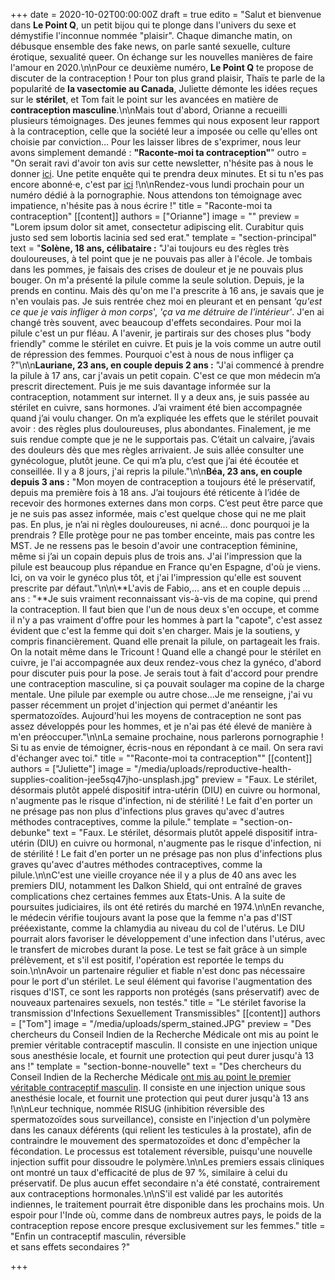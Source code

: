 +++
date = 2020-10-02T00:00:00Z
draft = true
edito = "Salut et bienvenue dans **Le Point Q**, un petit bijou qui te plonge dans l'univers du sexe et démystifie l'inconnue nommée \"plaisir\". Chaque dimanche matin, on débusque ensemble des fake news, on parle santé sexuelle, culture érotique, sexualité queer. On échange sur les nouvelles manières de faire l'amour en 2020.\n\nPour ce deuxième numéro, **Le Point Q** te propose de discuter de la contraception ! Pour ton plus grand plaisir, Thaïs te parle de la popularité de **la vasectomie au Canada**, Juliette démonte les idées reçues sur le **stérilet**, et Tom fait le point sur les avancées en matière de **contraception masculine**.\n\nMais tout d'abord, Orianne a recueilli plusieurs témoignages. Des jeunes femmes qui nous exposent leur rapport à la contraception, celle que la société leur a imposée ou celle qu'elles ont choisie par conviction… Pour les laisser libres de s'exprimer, nous leur avons simplement demandé : **\"Raconte-moi ta contraception\"**"
outro = "On serait ravi d'avoir ton avis sur cette newsletter, n'hésite pas à nous le donner [ici](). Une petite enquête qui te prendra deux minutes. Et si tu n'es pas encore abonné·e, c'est par [ici](https://forms.gle/8dSqWNbnnD1Jeeyg8) !\n\nRendez-vous lundi prochain pour un numéro dédié à la pornographie. Nous attendons ton témoignage avec impatience, n'hésite pas à nous écrire !"
title = "Raconte-moi ta contraception"
[[content]]
authors = ["Orianne"]
image = ""
preview = "Lorem ipsum dolor sit amet, consectetur adipiscing elit. Curabitur quis justo sed sem lobortis lacinia sed sed erat."
template = "section-principal"
text = "**Solène, 18 ans, célibataire :** \"J'ai toujours eu des règles très douloureuses, à tel point que je ne pouvais pas aller à l'école. Je tombais dans les pommes, je faisais des crises de douleur et je ne pouvais plus bouger. On m'a présenté la pilule comme la seule solution. Depuis, je la prends en continu. Mais dès qu'on me l'a prescrite à 16 ans, je savais que je n'en voulais pas. Je suis rentrée chez moi en pleurant et en pensant _'qu'est ce que je vais infliger à mon corps_', _'ça va me détruire de l'intérieur'_. J'en ai changé très souvent, avec beaucoup d'effets secondaires. Pour moi la pilule c'est un pur fléau. A l'avenir, je partirais sur des choses plus \"body friendly\" comme le stérilet en cuivre. Et puis je la vois comme un autre outil de répression des femmes. Pourquoi c'est à nous de nous infliger ça ?\"\n\n**Lauriane, 23 ans, en couple depuis 2 ans :** \"J'ai commencé à prendre la pilule à 17 ans, car j'avais un petit copain. C'est ce que mon médecin m’a prescrit directement. Puis je me suis davantage informée sur la contraception, notamment sur internet. Il y a deux ans, je suis passée au stérilet en cuivre, sans hormones. J’ai vraiment été bien accompagnée quand j’ai voulu changer. On m’a expliquée les effets que le stérilet pouvait avoir : des règles plus douloureuses, plus abondantes. Finalement, je me suis rendue compte que je ne le supportais pas. C’était un calvaire, j’avais des douleurs dès que mes règles arrivaient. Je suis allée consulter une gynécologue, plutôt jeune. Ce qui m’a plu, c’est que j’ai été écoutée et conseillée. Il y a 8 jours, j'ai repris la pilule.\"\n\n**Béa, 23 ans, en couple depuis 3 ans :** \"Mon moyen de contraception a toujours été le préservatif, depuis ma première fois à 18 ans. J’ai toujours été réticente à l’idée de recevoir des hormones externes dans mon corps. C’est peut être parce que je ne suis pas assez informée, mais c'est quelque chose qui ne me plait pas. En plus, je n’ai ni règles douloureuses, ni acné... donc pourquoi je la prendrais ? Elle protège pour ne pas tomber enceinte, mais pas contre les MST. Je ne ressens pas le besoin d'avoir une contraception féminine, même si j’ai un copain depuis plus de trois ans. J'ai l'impression que la pilule est beaucoup plus répandue en France qu'en Espagne, d'où je viens. Ici, on va voir le gynéco plus tôt, et j'ai l'impression qu'elle est souvent prescrite par défaut.\"\n\n\\**L'avis de Fabio,... ans et en couple depuis ... ans : \"**Je suis vraiment reconnaissant vis-à-vis de ma copine, qui prend la contraception. Il faut bien que l'un de nous deux s'en occupe, et comme il n'y a pas vraiment d'offre pour les hommes à part la \"capote\", c'est assez évident que c'est la femme qui doit s'en charger. Mais je la soutiens, y compris financièrement. Quand elle prenait la pilule, on partageait les frais. On la notait même dans le Tricount ! Quand elle a changé pour le stérilet en cuivre, je l'ai accompagnée aux deux rendez-vous chez la gynéco, d'abord pour discuter puis pour la pose. Je serais tout à fait d'accord pour prendre une contraception masculine, si ça pouvait soulager ma copine de la charge mentale. Une pilule par exemple ou autre chose...Je me renseigne, j'ai vu passer récemment un projet d'injection qui permet d'anéantir les spermatozoïdes. Aujourd'hui les moyens de contraception ne sont pas assez développés pour les hommes, et je n'ai pas été élevé de manière à m'en préoccuper.\"\n\nLa semaine prochaine, nous parlerons pornographie ! Si tu as envie de témoigner, écris-nous en répondant à ce mail. On sera ravi d'échanger avec toi."
title = "\"Raconte-moi ta contraception\""
[[content]]
authors = ["Juliette"]
image = "/media/uploads/reproductive-health-supplies-coalition-jee5sq47jho-unsplash.jpg"
preview = "Faux. Le stérilet, désormais plutôt appelé dispositif intra-utérin (DIU) en cuivre ou hormonal, n'augmente pas le risque d'infection, ni de stérilité ! Le fait d'en porter un ne présage pas non plus d'infections plus graves qu'avec d'autres méthodes contraceptives, comme la pilule."
template = "section-on-debunke"
text = "Faux. Le stérilet, désormais plutôt appelé dispositif intra-utérin (DIU) en cuivre ou hormonal, n'augmente pas le risque d'infection, ni de stérilité ! Le fait d'en porter un ne présage pas non plus d'infections plus graves qu'avec d'autres méthodes contraceptives, comme la pilule.\n\nC'est une vieille croyance née il y a plus de 40 ans avec les premiers DIU, notamment les Dalkon Shield, qui ont entraîné de graves complications chez certaines femmes aux Etats-Unis. A la suite de poursuites judiciaires, ils ont été retirés du marché en 1974.\n\nEn revanche, le médecin vérifie toujours avant la pose que la femme n'a pas d'IST prééexistante, comme la chlamydia au niveau du col de l'utérus. Le DIU pourrait alors favoriser le développement d'une infection dans l'utérus, avec le transfert de microbes durant la pose. Le test se fait grâce à un simple prélèvement, et s'il est positif, l'opération est reportée le temps du soin.\n\nAvoir un partenaire régulier et fiable n'est donc pas nécessaire pour le port d'un stérilet. Le seul élément qui favorise l'augmentation des risques d'IST, ce sont les rapports non protégés (sans préservatif) avec de nouveaux partenaires sexuels, non testés."
title = "Le stérilet favorise la transmission d'Infections Sexuellement Transmissibles"
[[content]]
authors = ["Tom"]
image = "/media/uploads/sperm_stained.JPG"
preview = "Des chercheurs du Conseil Indien de la Recherche Médicale ont mis au point le premier véritable contraceptif masculin. Il consiste en une injection unique sous anesthésie locale, et fournit une protection qui peut durer jusqu'à 13 ans !"
template = "section-bonne-nouvelle"
text = "Des chercheurs du Conseil Indien de la Recherche Médicale [ont mis au point le premier véritable contraceptif masculin](https://www.hindustantimes.com/india-news/india-closer-to-world-s-first-male-contraceptive-injection/story-o3lTFLnCkKHpuEDNNqrEnO.html). Il consiste en une injection unique sous anesthésie locale, et fournit une protection qui peut durer jusqu'à 13 ans !\n\nLeur technique, nommée RISUG (inhibition réversible des spermatozoïdes sous surveillance), consiste en l'injection d'un polymère dans les canaux déférents (qui relient les testicules à la prostate), afin de contraindre le mouvement des spermatozoïdes et donc d'empêcher la fécondation. Le processus est totalement réversible, puisqu'une nouvelle injection suffit pour dissoudre le polymère.\n\nLes premiers essais cliniques ont montré un taux d'efficacité de plus de 97 %, similaire à celui du préservatif. De plus aucun effet secondaire n'a été constaté, contrairement aux contraceptions hormonales.\n\nS'il est validé par les autorités indiennes, le traitement pourrait être disponible dans les prochains mois. Un espoir pour l'Inde où, comme dans de nombreux autres pays, le poids de la contraception repose encore presque exclusivement sur les femmes."
title = "Enfin un contraceptif masculin, réversible<br />et sans effets secondaires ?"

+++

